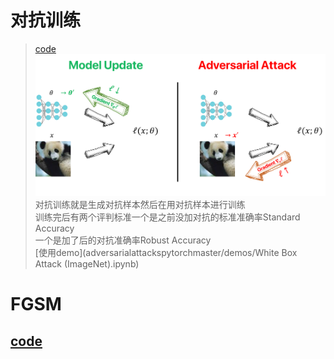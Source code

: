 # 对抗训练
> [code](https://github.com/Harry24k/adversarial-attacks-pytorch)
![](adversarialattackspytorchmaster/pic/adv_kor.png)
> 对抗训练就是生成对抗样本然后在用对抗样本进行训练<br/>
> 训练完后有两个评判标准一个是之前没加对抗的标准准确率Standard Accuracy<br/>
> 一个是加了后的对抗准确率Robust Accuracy<br/>
> [使用demo](adversarialattackspytorchmaster/demos/White Box Attack (ImageNet).ipynb)

# FGSM
## [code](FGSM.py)